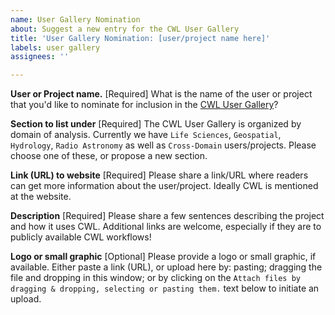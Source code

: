 ```yaml
---
name: User Gallery Nomination
about: Suggest a new entry for the CWL User Gallery
title: 'User Gallery Nomination: [user/project name here]'
labels: user gallery
assignees: ''

---
```


**User or Project name.**
[Required] What is the name of the user or project that you'd like to nominate for inclusion in the [CWL User Gallery](https://www.commonwl.org/gallery/)?

**Section to list under**
[Required] The CWL User Gallery is organized by domain of analysis. Currently we have `Life Sciences`, `Geospatial`, `Hydrology`, `Radio Astronomy` as well as `Cross-Domain` users/projects. Please choose one of these, or propose a new section.

**Link (URL) to website**
[Required] Please share a link/URL where readers can get more information about the user/project. Ideally CWL is mentioned at the website.

**Description**
[Required] Please share a few sentences describing the project and how it uses CWL. Additional links are welcome, especially if they are to publicly available CWL workflows!

**Logo or small graphic**
[Optional] Please provide a logo or small graphic, if available. Either paste a link (URL), or upload here by: pasting; dragging the file and dropping in this window; or by clicking on the `Attach files by dragging & dropping, selecting or pasting them.` text below to initiate an upload.
